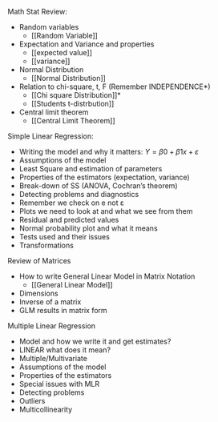 Math Stat Review:

- Random variables
	- [[Random Variable]]
-   Expectation and Variance and properties
	- [[expected value]]
	- [[variance]]
-   Normal Distribution
	- [[Normal Distribution]]
-   Relation to chi-square, t, F (Remember INDEPENDENCE*)
	- [[Chi square Distribution]]*
	- [[Students t-distrbution]]
-   Central limit theorem
	- [[Central Limit Theorem]]

Simple Linear Regression:
-    Writing the model and why it matters: $Y=β0+β1x+ε$
-   Assumptions of the model
-   Least Square and estimation of parameters
-   Properties of the estimators (expectation, variance)
-   Break-down of SS (ANOVA, Cochran’s theorem)
-   Detecting problems and diagnostics
-   Remember we check on e not ε
-   Plots we need to look at and what we see from them
-   Residual and predicted values
-   Normal probability plot and what it means
-   Tests used and their issues
-   Transformations

Review of Matrices

-   How to write General Linear Model in Matrix Notation
	- [[General Linear Model]]
-   Dimensions
-   Inverse of a matrix
-   GLM results in matrix form

Multiple Linear Regression 

-   Model and how we write it and get estimates?
-   LINEAR what does it mean?
-   Multiple/Multivariate
-   Assumptions of the model
-   Properties of the estimators
-   Special issues with MLR
-   Detecting problems
-   Outliers
-   Multicollinearity
